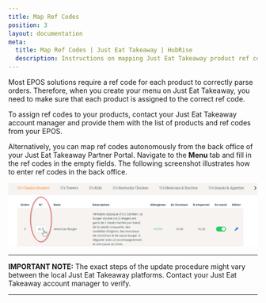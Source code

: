 ```yaml
---
title: Map Ref Codes
position: 3
layout: documentation
meta:
  title: Map Ref Codes | Just Eat Takeaway | HubRise
  description: Instructions on mapping Just Eat Takeaway product ref codes with other apps after connecting your EPOS with HubRise. Connect apps and synchronise your data.
---
```


Most EPOS solutions require a ref code for each product to correctly parse orders. Therefore, when you create your menu on Just Eat Takeaway, you need to make sure that each product is assigned to the correct ref code.

To assign ref codes to your products, contact your Just Eat Takeaway account manager and provide them with the list of products and ref codes from your EPOS.

Alternatively, you can map ref codes autonomously from the back office of your Just Eat Takeaway Partner Portal. Navigate to the **Menu** tab and fill in the ref codes in the empty fields. The following screenshot illustrates how to enter ref codes in the back office.

![Entering ref codes in the Just Eat Takeaway portal](../images/006-fr-jet-entering-ref-codes.png)

---

**IMPORTANT NOTE:** The exact steps of the update procedure might vary between the local Just Eat Takeaway platforms. Contact your Just Eat Takeaway account manager to verify.

---
